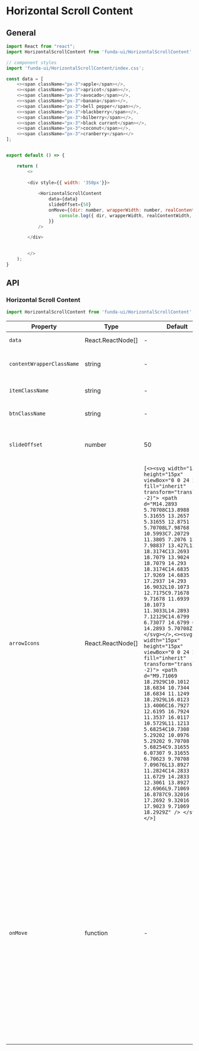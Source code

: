 # Horizontal Scroll Content


## General

```js
import React from "react";
import HorizontalScrollContent from 'funda-ui/HorizontalScrollContent';

// component styles
import 'funda-ui/HorizontalScrollContent/index.css';

const data = [
    <><span className="px-3">apple</span></>,
    <><span className="px-3">apricot</span></>,
    <><span className="px-3">avocado</span></>,
    <><span className="px-3">banana</span></>,
    <><span className="px-3">bell pepper</span></>,
    <><span className="px-3">blackberry</span></>,
    <><span className="px-3">bilberry</span></>,
    <><span className="px-3">black currant</span></>,
    <><span className="px-3">coconut</span></>,
    <><span className="px-3">cranberry</span></>
];


export default () => {

    return (
        <>
          
        <div style={{ width: '350px'}}>
          
            <HorizontalScrollContent 
                data={data}
                slideOffset={50}
                onMove={(dir: number, wrapperWidth: number, realContentWidth: number, moveOffset: number) => {
                    console.log({ dir, wrapperWidth, realContentWidth, moveOffset });
                }}
            />

        </div>

          
        </>
    );
}
```


## API

### Horizontal Scroll Content
```js
import HorizontalScrollContent from 'funda-ui/HorizontalScrollContent';
```
| Property | Type | Default | Description | Required |
| --- | --- | --- | --- | --- |
| `data` | React.ReactNode[]  | - | Set a default value | - |
| `contentWrapperClassName` | string | - | The class name of the content wrapper. for `<ul>` | - |
| `itemClassName` | string | - | The class name of each item. for `<li>` | - |
| `btnClassName` | string | - | The class name of button. for `<button>` | - |
| `slideOffset` | number  | 50 | The speed of horizontal line scrolling, the value is one pixel length. | - |
| `arrowIcons` | React.ReactNode[] | `[<><svg width="15px" height="15px" viewBox="0 0 24 24" fill="inherit" transform="translate(0 -2)"> <path d="M14.2893 5.70708C13.8988 5.31655 13.2657 5.31655 12.8751 5.70708L7.98768 10.5993C7.20729 11.3805 7.2076 12.6463 7.98837 13.427L12.8787 18.3174C13.2693 18.7079 13.9024 18.7079 14.293 18.3174C14.6835 17.9269 14.6835 17.2937 14.293 16.9032L10.1073 12.7175C9.71678 12.327 9.71678 11.6939 10.1073 11.3033L14.2893 7.12129C14.6799 6.73077 14.6799 6.0976 14.2893 5.70708Z" /> </svg></>,<><svg width="15px" height="15px" viewBox="0 0 24 24" fill="inherit" transform="translate(0 -2)"> <path d="M9.71069 18.2929C10.1012 18.6834 10.7344 18.6834 11.1249 18.2929L16.0123 13.4006C16.7927 12.6195 16.7924 11.3537 16.0117 10.5729L11.1213 5.68254C10.7308 5.29202 10.0976 5.29202 9.70708 5.68254C9.31655 6.07307 9.31655 6.70623 9.70708 7.09676L13.8927 11.2824C14.2833 11.6729 14.2833 12.3061 13.8927 12.6966L9.71069 16.8787C9.32016 17.2692 9.32016 17.9023 9.71069 18.2929Z" /> </svg></>]` | Set left/right icon. Use an array to set four icons. | - |
| `onMove` | function  | - | Call a function when an form field gets focus. It returns two callback values. <br /> <ol><li>The one is the direction in which the content moves, the value is `-1` or `1` (**Number**)</li><li>The second parameter is content wrapper width (**Number**)</li><li>The third parameter is the actual content width (**Number**)</li><li>The last is displacement offset (**Number**).</li></ol> | - |


